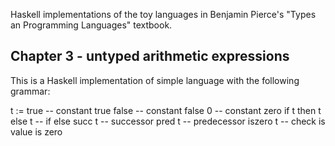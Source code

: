 Haskell implementations of the toy languages in Benjamin Pierce's "Types an
Programming Languages" textbook.


## Chapter 3 - untyped arithmetic expressions

This is a Haskell implementation of simple language with the following grammar:

t := true                   -- constant true
     false                  -- constant false
     0                      -- constant zero
     if t then t else t     -- if else
     succ t                 -- successor
     pred t                 -- predecessor
     iszero t               -- check is value is zero
